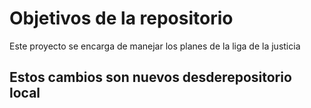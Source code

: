 # Objetivos de la repositorio

Este proyecto se encarga de manejar los planes de la liga de la justicia


## Estos cambios son nuevos desderepositorio local
